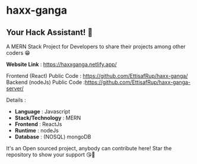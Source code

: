 # haxx-ganga
## Your Hack Assistant! 🖤

A MERN Stack Project for Developers to share their projects among other coders 😁

<b>Website Link</b> : https://haxxganga.netlify.app/

Frontend (React) Public Code : https://github.com/EttisafRup/haxx-ganga/
Backend (nodeJs) Public Code :https://github.com/EttisafRup/haxx-ganga-server/

Details :

- <b>Language</b> : Javascript
- <b>Stack/Technology</b> : MERN
- <b>Frontend</b> : ReactJs 
- <b>Runtime</b> : nodeJs
- <b>Database</b> : (NOSQL) mongoDB

It's an Open sourced project, anybody can contribute here!
Star the repository to show your support 😘🥰
